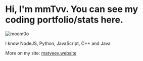 <h1>Hi, I'm mmTvv. You can see my coding portfolio/stats here.</h1>
<p> <img src="https://komarev.com/ghpvc/?username=mmTvv" alt="moom0o" /> </p>
<p>I know NodeJS, Python, JavaScript, C++ and Java</p>

<p>More on my site: <a href='https://matveev.website'>matveev.website</a></p>
